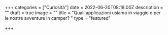 +++
categories = ["Curiosità"]
date = 2022-06-20T08:18:00Z
description = ""
draft = true
image = ""
title = "Quali applicazioni usiamo in viaggio e per le nostre avventure in camper? "
type = "featured"

+++
